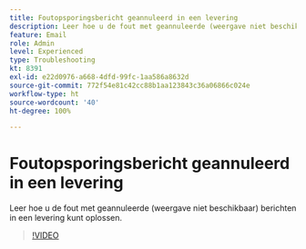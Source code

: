 ```yaml
---
title: Foutopsporingsbericht geannuleerd in een levering
description: Leer hoe u de fout met geannuleerde (weergave niet beschikbaar) berichten in een levering kunt oplossen.
feature: Email
role: Admin
level: Experienced
type: Troubleshooting
kt: 8391
exl-id: e22d0976-a668-4dfd-99fc-1aa586a8632d
source-git-commit: 772f54e81c42cc88b1aa123843c36a06866c024e
workflow-type: ht
source-wordcount: '40'
ht-degree: 100%

---
```


# Foutopsporingsbericht geannuleerd in een levering

Leer hoe u de fout met geannuleerde (weergave niet beschikbaar) berichten in een levering kunt oplossen.

>[!VIDEO](https://video.tv.adobe.com/v/335895?quality=12)
